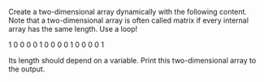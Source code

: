 Create a two-dimensional array dynamically with the following content.
Note that a two-dimensional array is often called matrix if every internal array has the same length. Use a loop!

1 0 0 0
0 1 0 0
0 0 1 0
0 0 0 1

Its length should depend on a variable.
Print this two-dimensional array to the output.
